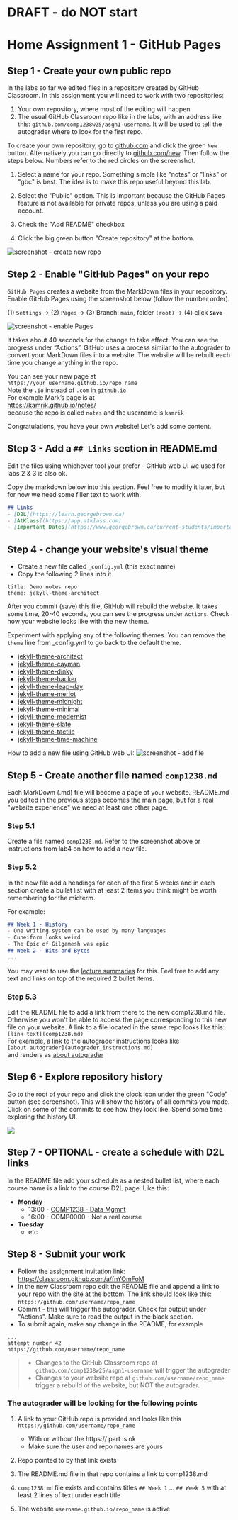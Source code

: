 # DRAFT - do NOT start

# Home Assignment 1 - GitHub Pages


## Step 1 - Create your own public repo
In the labs so far we edited files in a repository created by GitHub Classroom. In this assignment you will need to work with two repositories:

1. Your own repository, where most of the editing will happen
1. The usual GitHub Classroom repo like in the labs, with an address like this: `github.com/comp1238w25/asgn1-username`. It will be used to tell the autograder where to look for the first repo.


To create your own repository, go to [github.com](https://github.com) and click the green `New` button. Alternatively you can go directly to [github.com/new](https://github.com/new). Then follow the steps below. Numbers refer to the red circles on the screenshot.

1. Select a name for your repo. Something simple like "notes" or "links" or "gbc" is best. The idea is to make this repo useful beyond this lab.

1. Select the "Public" option. This is important because the GitHub Pages feature is not available for private repos, unless you are using a paid account.

1. Check the "Add README" checkbox

1. Click the big green button "Create repository" at the bottom.

![screenshot - create new repo](img/github_new_repo.png)


## Step 2 - Enable "GitHub Pages" on your repo
`GitHub Pages` creates a website from the MarkDown files in your repository. Enable GitHub Pages using the screenshot below (follow the number order).

(1) `Settings` → (2) `Pages` → (3) Branch: `main`, folder `(root)` → (4) click **`Save`**

![screenshot - enable Pages](img/github_enable_pages_files.png)


It takes about 40 seconds for the change to take effect. You can see the progress under “Actions”. GitHub uses a process similar to the autograder to convert your MarkDown files into a website. The website will be rebuilt each time you change anything in the repo.

You can see your new page at  
`https://your_username.github.io/repo_name`  
Note the `.io` instead of `.com` in `github.io`  
For example Mark’s page is at   
https://kamrik.github.io/notes/  
because the repo is called `notes` and the username is `kamrik`

Congratulations, you have your own website! Let's add some content.


## Step 3 - Add a `## Links` section in README.md

Edit the files using whichever tool your prefer - GitHub web UI we used for labs 2 & 3 is also ok.

Copy the markdown below into this section. Feel free to modify it later, but for now we need some filler text to work with.

```markdown
## Links
- [D2L](https://learn.georgebrown.ca)
- [AtKlass](https://app.atklass.com)
- [Important Dates](https://www.georgebrown.ca/current-students/important-dates?term=27246&category=131)
```


## Step 4 - change your website's visual theme
- Create a new file called  `_config.yml` (this exact name)
- Copy the following 2 lines into it

```
title: Demo notes repo
theme: jekyll-theme-architect
```

After you commit (save) this file, GitHub will rebuild the website. It takes some time, 20-40 seconds, you can see the progress under `Actions`. Check how your website looks like with the new theme.


Experiment with applying any of the following themes. You can remove the `theme` line from _config.yml to go back to the default theme.

- [jekyll-theme-architect](https://pages-themes.github.io/architect/)
- [jekyll-theme-cayman](https://pages-themes.github.io/cayman/)
- [jekyll-theme-dinky](https://pages-themes.github.io/dinky/)
- [jekyll-theme-hacker](https://pages-themes.github.io/hacker/)
- [jekyll-theme-leap-day](https://pages-themes.github.io/leap-day/)
- [jekyll-theme-merlot](https://pages-themes.github.io/merlot/)
- [jekyll-theme-midnight](https://pages-themes.github.io/midnight/)
- [jekyll-theme-minimal](https://pages-themes.github.io/minimal/)
- [jekyll-theme-modernist](https://pages-themes.github.io/modernist/)
- [jekyll-theme-slate](https://pages-themes.github.io/slate/)
- [jekyll-theme-tactile](https://pages-themes.github.io/tactile/)
- [jekyll-theme-time-machine](https://pages-themes.github.io/time-machine/)

How to add a new file using GitHub web UI:
![screenshot - add file](img/github_add_file.png)



## Step 5 - Create another file named `comp1238.md`

Each MarkDown (.md) file will become a page of your website. README.md you edited in the previous steps becomes the main page, but for a real "website experience" we need at least one other page.

### Step 5.1
Create a file named `comp1238.md`. Refer to the screenshot above or instructions from lab4 on how to add a new file.


### Step 5.2
In the new file add a headings for each of the first 5 weeks and in each section create a bullet list with at least 2 items you think might be worth remembering for the midterm.

For example:
```markdown
## Week 1 - History
- One writing system can be used by many languages
- Cuneiform looks weird
- The Epic of Gilgamesh was epic
## Week 2 - Bits and Bytes
...

```

You may want to use the [lecture summaries](../summaries/) for this.
Feel free to add any text and links on top of the required 2 bullet items.


### Step 5.3
Edit the README file to add a link from there to the new comp1238.md file. Otherwise you won't be able to access the page corresponding to this new file on your website. A link to a file located in the same repo looks like this:  
`[link text](comp1238.md)`  
For example, a link to the autograder instructions looks like  
`[about autograder](autograder_instructions.md)`  
and renders as
[about autograder](autograder_instructions.md)


## Step 6 - Explore repository history
Go to the root of your repo and click the clock icon under the green "Code" button (see screenshot). This will show the history of all commits you made. Click on some of the commits to see how they look like. Spend some time exploring the history UI.

![](img/GitHub_history.png)

## Step 7 - OPTIONAL - create a schedule with D2L links

In the README file add your schedule as a nested bullet list, where each course name is a link to the course D2L page. Like this:

- **Monday**
  - 13:00 - [COMP1238 - Data Mgmnt](https://learn.georgebrown.ca/d2l/home/334969)
  - 16:00 - COMP0000 - Not a real course
- **Tuesday**
  - etc


## Step 8 - Submit your work
- Follow the assignment invitation link:  
  https://classroom.github.com/a/fnYOmFoM
- In the new Classroom repo edit the README file and append a link to your repo with the site at the bottom. The link should look like this:  
`https://github.com/username/repo_name`  
- Commit - this will trigger the autograder. Check for output under "Actions". Make sure to read the output in the black section.
- To submit again, make any change in the README, for example


```
...
attempt number 42
https://github.com/username/repo_name
```

> - Changes to the GitHub Classroom repo at `github.com/comp1238w25/asgn1-username` will trigger the autograder  
> - Changes to your website repo at `github.com/username/repo_name` trigger a rebuild of the website, but NOT the autograder.


### The autograder will be looking for the following points

1. A link to your GitHub repo is provided and looks like this  
  `https://github.com/username/repo_name`  
   - With or without the https:// part is ok  
   - Make sure the user and repo names are yours
1. Repo pointed to by that link exists

1. The README.md file in that repo contains a link to comp1238.md

1. `comp1238.md` file exists and contains titles `## Week 1` ... `## Week 5` with at least 2 lines of text under each title
    
1. The website `username.github.io/repo_name` is active 
















